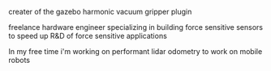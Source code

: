 creater of the gazebo harmonic vacuum gripper plugin

freelance hardware engineer specializing in building force sensitive sensors to speed up R&D of force sensitive applications


In my free time i'm working on performant lidar odometry to work on mobile robots 
